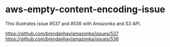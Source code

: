 # aws-empty-content-encoding-issue

This illustrates issue #537 and #536 with Amazonka and S3 API.

https://github.com/brendanhay/amazonka/issues/537
https://github.com/brendanhay/amazonka/issues/536

